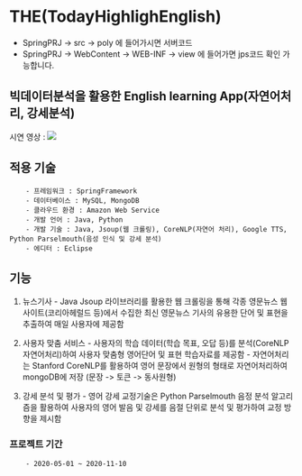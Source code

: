 # THE(TodayHighlighEnglish)

- SpringPRJ -> src -> poly 에 들어가시면 서버코드
- SpringPRJ -> WebContent -> WEB-INF -> view 에 들어가면 jps코드 확인 가능합니다. 

## 빅데이터분석을 활용한 English learning App(자연어처리, 강세분석)

시연 영상 : [![](https://i.ytimg.com/vi/byTrpJJPjNo/hqdefault.jpg?sqp=-oaymwEZCPYBEIoBSFXyq4qpAwsIARUAAIhCGAFwAQ==&rs=AOn4CLBcRHXMkvEdoZIWLXNBhRXRNf5KzA)](https://www.youtube.com/watch?v=byTrpJJPjNo&t "demo")

## 적용 기술
        - 프레임워크 : SpringFramework
        - 데이터베이스 : MySQL, MongoDB
        - 클라우드 환경 : Amazon Web Service
        - 개발 언어 : Java, Python
        - 개발 기술 : Java, Jsoup(웹 크롤링), CoreNLP(자연어 처리), Google TTS, Python Parselmouth(음성 인식 및 강세 분석)
        - 에디터 : Eclipse
        
## 기능

1. 뉴스기사
        - Java Jsoup 라이브러리를 활용한 웹 크롤링을 통해 각종 영문뉴스 웹사이트(코리아헤럴드 등)에서 수집한 최신 영문뉴스 기사의 유용한 단어 및 표현을 추출하여 매일 사용자에 제공함

2. 사용자 맞춤 서비스
        - 사용자의 학습 데이터(학습 목표, 오답 등)를 분석(CoreNLP 자연어처리)하여 사용자 맞춤형 영어단어 및 표현 학습자료를 제공함
        - 자연어처리는 Stanford CoreNLP를 활용하여 영어 문장에서 원형의 형태로 자연어처리하여 mongoDB에 저장 (문장 -> 토큰 -> 동사원형) 
3. 강세 분석 및 평가
        - 영어 강세 교정기술은 Python Parselmouth 음정 분석 알고리즘을 활용하여 사용자의 영어 발음 및 강세를 음절 단위로 분석 및 평가하여 교정 방향을 제시함

### 프로젝트 기간
        - 2020-05-01 ~ 2020-11-10  
